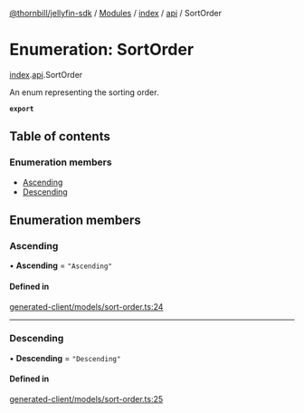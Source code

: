 [@thornbill/jellyfin-sdk](../README.md) / [Modules](../modules.md) / [index](../modules/index.md) / [api](../modules/index.api.md) / SortOrder

# Enumeration: SortOrder

[index](../modules/index.md).[api](../modules/index.api.md).SortOrder

An enum representing the sorting order.

**`export`**

## Table of contents

### Enumeration members

- [Ascending](index.api.SortOrder.md#ascending)
- [Descending](index.api.SortOrder.md#descending)

## Enumeration members

### Ascending

• **Ascending** = `"Ascending"`

#### Defined in

[generated-client/models/sort-order.ts:24](https://github.com/thornbill/jellyfin-sdk-typescript/blob/eb13db7/src/generated-client/models/sort-order.ts#L24)

___

### Descending

• **Descending** = `"Descending"`

#### Defined in

[generated-client/models/sort-order.ts:25](https://github.com/thornbill/jellyfin-sdk-typescript/blob/eb13db7/src/generated-client/models/sort-order.ts#L25)
